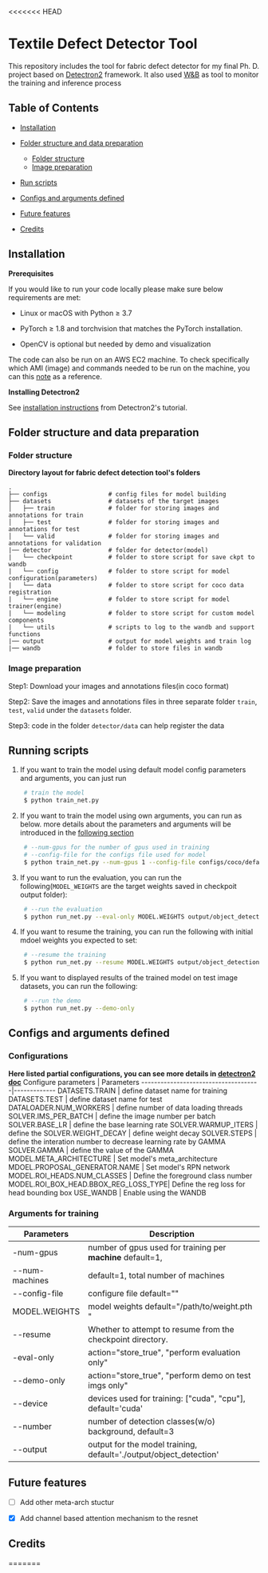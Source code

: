 <<<<<<< HEAD
# Textile Defect Detector Tool

This repository includes the tool for fabric defect detector for my final Ph. D. project based on [Detectron2](https://github.com/facebookresearch/detectron2) framework. It also used [W&B](https://wandb.ai/) as tool to monitor the training and inference process

## Table of Contents
* [Installation](#installation)

* [Folder structure and data preparation](#folder-structure-and-data-preparation)
  * [Folder structure](#folder-structure)
  * [Image preparation](#image-preparation)

* [Run scripts](#run-scripts)
* [Configs and arguments defined](#configs-and-arguments-defined)
* [Future features](#future-features)
* [Credits](#credits)

## Installation

**Prerequisites**

If you would like to run your code locally please make sure below requirements are met:

* Linux or macOS with Python ≥ 3.7

* PyTorch ≥ 1.8 and torchvision that matches the PyTorch installation. 

* OpenCV is optional but needed by demo and visualization

The code can also be run on an AWS EC2 machine. To check specifically which AMI (image) and commands needed to be run on the machine, you can this [note](https://www.notion.so/Configuring-an-AWS-EC2-VM-with-V100-GPUs-for-D2-training-shared-4c8d1487fa324aa08e4881ff3761d121) as a reference.

**Installing Detectron2**

See [installation instructions](https://detectron2.readthedocs.io/en/latest/tutorials/install.html) from Detectron2's tutorial.


## Folder structure and data preparation

### Folder structure
**Directory layout for fabric defect detection tool's folders**
>  

    .
    ├── configs                 # config files for model building
    ├── datasets                # datasets of the target images
    │   ├── train               # folder for storing images and annotations for train
    │   ├── test                # folder for storing images and annotations for test
    │   └── valid               # folder for storing images and annotations for validation
    |── detector                # folder for detector(model)
    |   └── checkpoint          # folder to store script for save ckpt to wandb
    |   └── config              # folder to store script for model configuration(parameters)
    |   └── data                # folder to store script for coco data registration
    |   └── engine              # folder to store script for model trainer(engine)
    |   └── modeling            # folder to store script for custom model components
    |   └── utils               # scripts to log to the wandb and support functions
    |── output                  # output for model weights and train log
    |── wandb                   # folder to store files in wandb
>

### Image preparation

Step1: Download your images and annotations files(in coco format)

Step2: Save the images and annotations files in three separate folder `train`, `test`, `valid` under the `datasets` folder.

Step3: code in the folder `detector/data` can help register the data

## Running scripts

1. If you want to train the model using default model config parameters and arguments, you can just run 

    ```bash
     # train the model
     $ python train_net.py 
     ``` 
2. If you want to train the model using own arguments, you can run as below. more details about the parameters and arguments will be introduced in the [following section](#configs-and-arguments-defined)
    ```bash
     # --num-gpus for the number of gpus used in training
     # --config-file for the configs file used for model
     $ python train_net.py --num-gpus 1 --config-file configs/coco/default_faster_rcnn_R_50_FPN_3x.yaml
     ``` 
3. If you want to run the evaluation, you can run the following(`MODEL_WEIGHTS` are the target weights saved in checkpoit output folder):
    ```bash
     # --run the evaluation 
     $ python run_net.py --eval-only MODEL.WEIGHTS output/object_detection/model_final.pth
     ```
4. If you want to resume the training, you can run the following with initial mdoel weights you expected to set:
    ```bash
     # --resume the training
     $ python run_net.py --resume MODEL.WEIGHTS output/object_detection/model_0000199.pth
    ```
5. If you want to displayed results of the trained model on test image datasets, you can run the following:
    ```bash
     # --run the demo
     $ python run_net.py --demo-only 
    ```

## Configs and arguments defined
### Configurations 
**Here listed partial configurations, you can see more details in [detectron2 doc](https://detectron2.readthedocs.io/en/latest/)**
Configure parameters                 |    Parameters 
-------------------------------------|-------------
DATASETS.TRAIN                       |    define dataset name for training
DATASETS.TEST                        |    define dataset name for test
DATALOADER.NUM_WORKERS               |    define number of data loading threads
SOLVER.IMS_PER_BATCH                 |    define the image number per batch 
SOLVER.BASE_LR                       |    define the base learning rate 
SOLVER.WARMUP_ITERS                  |    define the
SOLVER.WEIGHT_DECAY                  |    define weight decay 
SOLVER.STEPS                         |    define the interation number to decrease learning rate by GAMMA
SOLVER.GAMMA                         |    define the value of the GAMMA
MODEL.META_ARCHITECTURE              |    Set model's meta_architecture
MDOEL.PROPOSAL_GENERATOR.NAME        |    Set model's RPN network 
MODEL.ROI_HEADS.NUM_CLASSES          |    Define the foreground class number 
MODEL.ROI_BOX_HEAD.BBOX_REG_LOSS_TYPE|    Define the reg loss for head bounding box
USE_WANDB                            |    Enable using the WANDB


### Arguments for training 
Parameters              |    Description 
------------------------|--------------------------
-num-gpus               |     number of gpus used for training per **machine** default=1,
--num-machines          |     default=1, total number of machines
--config-file           |     configure file default=""
MODEL.WEIGHTS           |     model weights  default="/path/to/weight.pth "
--resume                |     Whether to attempt to resume from the checkpoint directory.
-eval-only              |     action="store_true", "perform evaluation only"
--demo-only             |     action="store_true", "perform demo on test imgs only"
--device                |     devices used for training: ["cuda", "cpu"], default='cuda'
--number                |     number of detection classes(w/o) background, default=3    
--output                |     output for the model training, default='./output/object_detection'


## Future features

- [ ] Add other meta-arch stuctur
- [x] Add channel based attention mechanism to the resnet


## Credits

=======
